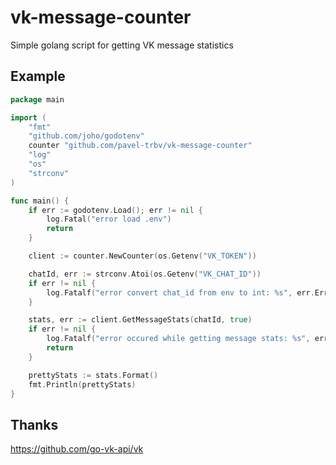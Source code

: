 # vk-message-counter
Simple golang script for getting VK message statistics
## Example
```go
package main

import (
	"fmt"
	"github.com/joho/godotenv"
	counter "github.com/pavel-trbv/vk-message-counter"
	"log"
	"os"
	"strconv"
)

func main() {
	if err := godotenv.Load(); err != nil {
		log.Fatal("error load .env")
		return
	}

	client := counter.NewCounter(os.Getenv("VK_TOKEN"))

	chatId, err := strconv.Atoi(os.Getenv("VK_CHAT_ID"))
	if err != nil {
		log.Fatalf("error convert chat_id from env to int: %s", err.Error())
	}

	stats, err := client.GetMessageStats(chatId, true)
	if err != nil {
		log.Fatalf("error occured while getting message stats: %s", err.Error())
		return
	}

	prettyStats := stats.Format()
	fmt.Println(prettyStats)
}
```
## Thanks
https://github.com/go-vk-api/vk

